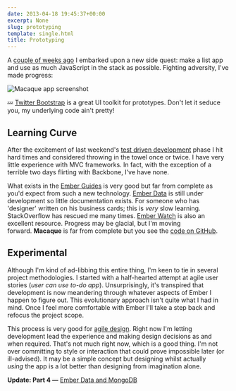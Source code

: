 ```yaml
---
date: 2013-04-18 19:45:37+00:00
excerpt: None
slug: prototyping
template: single.html
title: Prototyping
---
```


A [couple of weeks ago](/2013/04/07/macaque-a-new-project/) I embarked upon a new side quest: make a list app and use as much JavaScript in the stack as possible. Fighting adversity, I've made progress:

![Macaque app screenshot](/images/2013/04/screenshot.png)


💤 [Twitter Bootstrap](http://twitter.github.io/bootstrap/) is a great UI toolkit for prototypes. Don't let it seduce you, my underlying code ain't pretty!

## Learning Curve

After the excitement of last weekend's [test driven development](/2013/04/14/test-driven-development/) phase I hit hard times and considered throwing in the towel once or twice. I have very little experience with MVC frameworks. In fact, with the exception of a terrible two days flirting with Backbone, I've have none.

What exists in the [Ember Guides](http://emberjs.com/guides/) is very good but far from complete as you'd expect from such a new technology. [Ember Data](https://github.com/emberjs/data) is still under development so little documentation exists. For someone who has 'designer' written on his business cards; this is _very_ slow learning. StackOverflow has rescued me many times. [Ember Watch](http://emberwatch.com/) is also an excellent resource. Progress may be glacial, but I'm moving forward. **Macaque** is far from complete but you see the [code on GitHub](https://github.com/dbushell/Macaque).

## Experimental

Although I'm kind of ad-libbing this entire thing, I'm keen to tie in several project methodologies. I started with a half-hearted attempt at agile user stories (_user can use to-do app_). Unsurprisingly, it's transpired that development is now meandering through whatever aspects of Ember I happen to figure out. This evolutionary approach isn't quite what I had in mind. Once I feel more comfortable with Ember I'll take a step back and refocus the project scope.

This process is very good for [agile design](/2012/09/17/agile-website-design-and-development/). Right now I'm letting development lead the experience and making design decisions as and when required. That's not much right now, which is a good thing. I'm not over committing to style or interaction that could prove impossible later (or ill-advised). It may be a simple concept but designing whilst actually _using_ the app is a lot better than designing from imagination alone.

**Update: Part 4 —** [Ember Data and MongoDB](/2013/04/25/ember-data-and-mongodb/)
